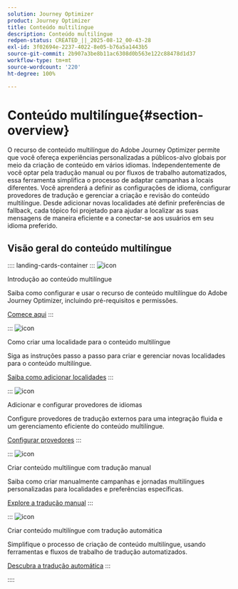 ```yaml
---
solution: Journey Optimizer
product: Journey Optimizer
title: Conteúdo multilíngue
description: Conteúdo multilíngue
redpen-status: CREATED_||_2025-08-12_00-43-28
exl-id: 3f02694e-2237-4022-8e05-b76a5a1443b5
source-git-commit: 2b907a3be8b11ac6308d0b563e122c88478d1d37
workflow-type: tm+mt
source-wordcount: '220'
ht-degree: 100%

---
```


# Conteúdo multilíngue{#section-overview}

O recurso de conteúdo multilíngue do Adobe Journey Optimizer permite que você ofereça experiências personalizadas a públicos-alvo globais por meio da criação de conteúdo em vários idiomas. Independentemente de você optar pela tradução manual ou por fluxos de trabalho automatizados, essa ferramenta simplifica o processo de adaptar campanhas a locais diferentes. Você aprenderá a definir as configurações de idioma, configurar provedores de tradução e gerenciar a criação e revisão do conteúdo multilíngue. Desde adicionar novas localidades até definir preferências de fallback, cada tópico foi projetado para ajudar a localizar as suas mensagens de maneira eficiente e a conectar-se aos usuários em seu idioma preferido.

## Visão geral do conteúdo multilíngue

:::: landing-cards-container
:::
![icon](https://cdn.experienceleague.adobe.com/icons/circle-play.svg?lang=pt-BR)

Introdução ao conteúdo multilíngue

Saiba como configurar e usar o recurso de conteúdo multilíngue do Adobe Journey Optimizer, incluindo pré-requisitos e permissões.

[Comece aqui](../using/content-management/multilingual-gs.md)
:::

:::
![icon](https://cdn.experienceleague.adobe.com/icons/list-check.svg)

Como criar uma localidade para o conteúdo multilíngue

Siga as instruções passo a passo para criar e gerenciar novas localidades para o conteúdo multilíngue.

[Saiba como adicionar localidades](../using/content-management/multilingual-locale.md)
:::

:::
![icon](https://cdn.experienceleague.adobe.com/icons/gear.svg?lang=pt-BR)

Adicionar e configurar provedores de idiomas

Configure provedores de tradução externos para uma integração fluida e um gerenciamento eficiente do conteúdo multilíngue.

[Configurar provedores](../using/content-management/multilingual-provider.md)
:::

:::
![icon](https://cdn.experienceleague.adobe.com/icons/bullseye.svg)

Criar conteúdo multilíngue com tradução manual

Saiba como criar manualmente campanhas e jornadas multilíngues personalizadas para localidades e preferências específicas.

[Explore a tradução manual](../using/content-management/multilingual-manual.md)
:::

:::
![icon](https://cdn.experienceleague.adobe.com/icons/puzzle-piece.svg?lang=pt-BR)

Criar conteúdo multilíngue com tradução automática

Simplifique o processo de criação de conteúdo multilíngue, usando ferramentas e fluxos de trabalho de tradução automatizados.

[Descubra a tradução automática](../using/content-management/multilingual-automated.md)
:::

::::
